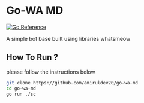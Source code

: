 # Go-WA MD
[![Go Reference](https://pkg.go.dev/badge/go.ramdanhere.dev/whatsrhyno.svg)](https://pkg.go.dev/go.ramdanhere.dev/whatsrhyno)

A simple bot base built using libraries whatsmeow

## How To Run ?
please follow the instructions below
```bash
git clone https://github.com/amiruldev20/go-wa-md
cd go-wa-md
go run ./sc
```
